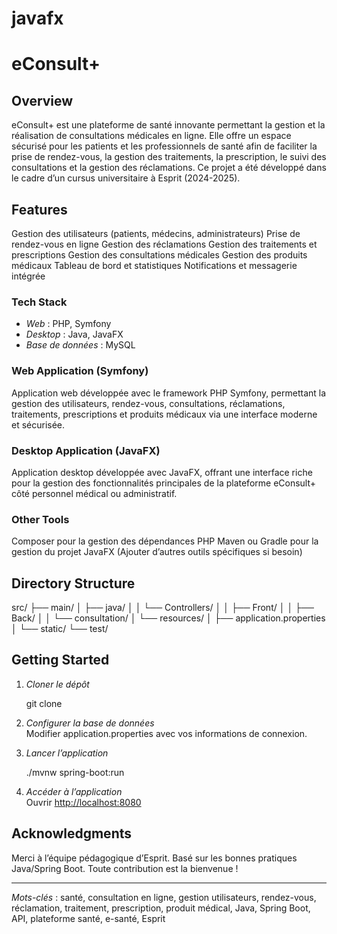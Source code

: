 # javafx
# eConsult+

## Overview

eConsult+ est une plateforme de santé innovante permettant la gestion et la réalisation de consultations médicales en ligne. Elle offre un espace sécurisé pour les patients et les professionnels de santé afin de faciliter la prise de rendez-vous, la gestion des traitements, la prescription, le suivi des consultations et la gestion des réclamations. Ce projet a été développé dans le cadre d’un cursus universitaire à Esprit (2024-2025).

## Features

Gestion des utilisateurs (patients, médecins, administrateurs)
Prise de rendez-vous en ligne
Gestion des réclamations
Gestion des traitements et prescriptions
Gestion des consultations médicales
Gestion des produits médicaux
Tableau de bord et statistiques
Notifications et messagerie intégrée


### Tech Stack

- *Web* : PHP, Symfony
- *Desktop* : Java, JavaFX
- *Base de données* : MySQL

### Web Application (Symfony)

Application web développée avec le framework PHP Symfony, permettant la gestion des utilisateurs, rendez-vous, consultations, réclamations, traitements, prescriptions et produits médicaux via une interface moderne et sécurisée.


### Desktop Application (JavaFX)

Application desktop développée avec JavaFX, offrant une interface riche pour la gestion des fonctionnalités principales de la plateforme eConsult+ côté personnel médical ou administratif.


### Other Tools

Composer pour la gestion des dépendances PHP
Maven ou Gradle pour la gestion du projet JavaFX
(Ajouter d’autres outils spécifiques si besoin)


## Directory Structure

src/
├── main/
│   ├── java/
│   │   └── Controllers/
│   │       ├── Front/
│   │       ├── Back/
│   │       └── consultation/
│   └── resources/
│       ├── application.properties
│       └── static/
└── test/

## Getting Started

1. *Cloner le dépôt*
   
   git clone <url-du-repo>
   
2. *Configurer la base de données*  
   Modifier application.properties avec vos informations de connexion.

3. *Lancer l’application*
   
   ./mvnw spring-boot:run
   

4. *Accéder à l’application*  
   Ouvrir [http://localhost:8080](http://localhost:8080)

## Acknowledgments

Merci à l’équipe pédagogique d’Esprit.
Basé sur les bonnes pratiques Java/Spring Boot.
Toute contribution est la bienvenue !


---

*Mots-clés* : santé, consultation en ligne, gestion utilisateurs, rendez-vous, réclamation, traitement, prescription, produit médical, Java, Spring Boot, API, plateforme santé, e-santé, Esprit
